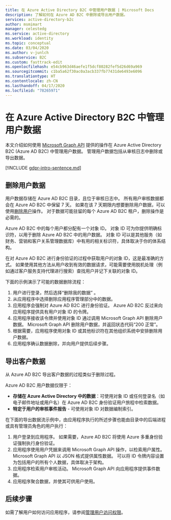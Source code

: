 ```yaml
---
title: 在 Azure Active Directory B2C 中管理用户数据 | Microsoft Docs
description: 了解如何在 Azure AD B2C 中删除或导出用户数据。
services: active-directory-b2c
author: msmimart
manager: celestedg
ms.service: active-directory
ms.workload: identity
ms.topic: conceptual
ms.date: 03/04/2020
ms.author: v-junlch
ms.subservice: B2C
ms.custom: fasttrack-edit
ms.openlocfilehash: e54cb963d46aefe1f5dcf80282fef5d26d69a969
ms.sourcegitcommit: c1ba5a62f30ac0a3acb337fb77431de6493e6096
ms.translationtype: HT
ms.contentlocale: zh-CN
ms.lasthandoff: 04/17/2020
ms.locfileid: "78265971"
---
```

# <a name="manage-user-data-in-azure-active-directory-b2c"></a>在 Azure Active Directory B2C 中管理用户数据

 本文介绍如何使用 [Microsoft Graph API](https://docs.microsoft.com/graph/use-the-api) 提供的操作在 Azure Active Directory B2C (Azure AD B2C) 中管理用户数据。 管理用户数据包括从审核日志中删除或导出数据。

[!INCLUDE [gdpr-intro-sentence.md](../../includes/gdpr-intro-sentence.md)]

## <a name="delete-user-data"></a>删除用户数据

用户数据存储在 Azure AD B2C 目录，且位于审核日志中。 所有用户审核数据都会在 Azure AD B2C 中保留 7 天。 如果在该 7 天期限内想要删除用户数据，可以使用[删除用户](https://docs.microsoft.com/graph/api/user-delete)操作。 对于数据可能驻留的每个 Azure AD B2C 租户，删除操作是必需的。

Azure AD B2C 中的每个用户都分配有一个对象 ID。 对象 ID 可为你提供明确标识符，以用于删除 Azure AD B2C 中的用户数据。 对象 ID 可以是其他服务（如财务、营销和客户关系管理数据库）中有用的相关标识符，具体取决于你的体系结构。

在对 Azure AD B2C 进行身份验证的过程中获取用户的对象 ID，这是最准确的方式。 如果使用其他方法从用户收到有效的数据请求，可能需要使用脱机处理（例如通过客户服务支持代理进行搜索）查找用户并记下关联的对象 ID。

下面的示例演示了可能的数据删除流程：

1. 用户进行登录，然后选择“删除我的数据”  。
2. 从应用程序中选择删除应用程序管理部分中的数据。
3. 应用程序会强制对 Azure AD B2C 进行身份验证。 Azure AD B2C 反过来向应用程序提供具有用户对象 ID 的令牌。
4. 应用程序接收该令牌并使用对象 ID 通过调用 Microsoft Graph API 删除用户数据。 Microsoft Graph API 删除用户数据，并返回状态代码“200 正常”。
5. 根据需要，应用程序使用对象 ID 或其他标识符在其他组织系统中安排删除用户数据。
6. 应用程序确认数据删除，并向用户提供后续步骤。

## <a name="export-customer-data"></a>导出客户数据

从 Azure AD B2C 导出客户数据的过程类似于删除过程。

Azure AD B2C 用户数据仅限于：

- **存储在 Azure Active Directory 中的数据**：可使用对象 ID 或任何登录名（如电子邮件地址或用户名）在 Azure AD B2C 身份验证用户旅程中检索数据。
- **特定于用户的审核事件报告** - 可使用对象 ID 对数据编制索引。

在下面的导出数据流示例中，由应用程序执行的所述步骤也能由目录中的后端进程或具有管理员角色的用户执行：

1. 用户登录到应用程序。 如果需要，Azure AD B2C 将使用 Azure 多重身份验证强制执行身份验证。
2. 应用程序使用用户凭据来调用 Microsoft Graph API 操作，以检索用户属性。 Microsoft Graph API 以 JSON 格式提供属性数据。 可以将 ID 令牌内容设置为包括用户的所有个人数据，具体取决于架构。
3. 应用程序检索用户审核活动。 Microsoft Graph API 向应用程序提供事件数据。
4. 应用程序聚合数据，并使其可供用户使用。

## <a name="next-steps"></a>后续步骤

如需了解用户如何访问应用程序，请参阅[管理用户访问权限](manage-user-access.md)。

<!-- Update_Description: wording update -->



